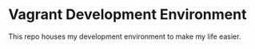 # Vagrant Development Environment

This repo houses my development environment to make my life easier.
